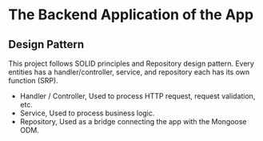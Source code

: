 # The Backend Application of the App

## Design Pattern

This project follows SOLID principles and Repository design pattern. Every entities has a handler/controller, service, and repository each has its own function (SRP).

- Handler / Controller, Used to process HTTP request, request validation, etc.
- Service, Used to process business logic.
- Repository, Used as a bridge connecting the app with the Mongoose ODM.